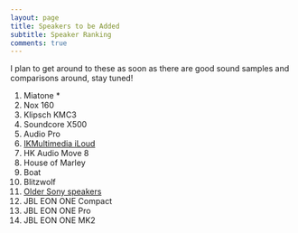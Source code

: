 ```yaml
---
layout: page
title: Speakers to be Added
subtitle: Speaker Ranking
comments: true
---
```


I plan to get around to these as soon as there are good sound samples and comparisons around, stay tuned!

1. Miatone *
1. Nox 160
1. Klipsch KMC3 
1. Soundcore X500
1. Audio Pro
1. [IKMultimedia iLoud](https://www.ikmultimedia.com/products/iloud/)
1. HK Audio Move 8
1. House of Marley
1. Boat
1. Blitzwolf
1. [Older Sony speakers](https://www.sony.com/electronics/support/speakers-wireless-speakers/srs-xb31/articles/00247922)
1. JBL EON ONE Compact
1. JBL EON ONE Pro
1. JBL EON ONE MK2 
